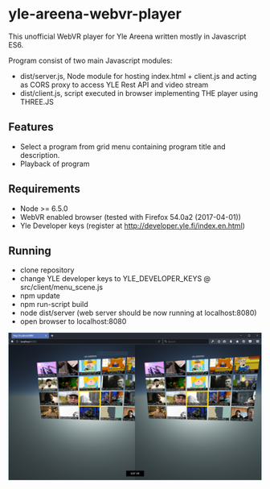 # yle-areena-webvr-player
This unofficial WebVR player for Yle Areena written mostly in Javascript ES6. 

Program consist of two main Javascript modules:
* dist/server.js, Node module for hosting index.html + client.js and acting as CORS proxy to access YLE Rest API and video stream 
* dist/client.js, script executed in browser implementing THE player using THREE.JS

## Features
* Select a program from grid menu containing program title and description.  
* Playback of program

## Requirements
* Node >= 6.5.0
* WebVR enabled browser (tested with Firefox 54.0a2 (2017-04-01))
* Yle Developer keys (register at http://developer.yle.fi/index.en.html)

## Running

* clone repository
* change YLE developer keys to YLE_DEVELOPER_KEYS @ src/client/menu_scene.js
* npm update
* npm run-script build
* node dist/server (web server should be now running at localhost:8080)
* open browser to localhost:8080

<p align="center">
  <img src="media/Capture.PNG" width="800"/>
</p>
